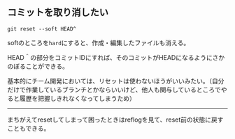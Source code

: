 ## コミットを取り消したい


```
git reset --soft HEAD^
```

softのところを`hard`にすると、作成・編集したファイルも消える。

HEAD＾の部分をコミットIDにすれば、そのコミットがHEADになるようにさかのぼることができる。

基本的にチーム開発においては、リセットは使わないほうがいいみたい。（自分だけで作業しているブランチとかならいいけど、他人も関与しているところでやると履歴を把握しきれなくなってしまうため）

---

まちがえてresetしてしまって困ったときはreflogを見て、reset前の状態に戻すこともできる。

